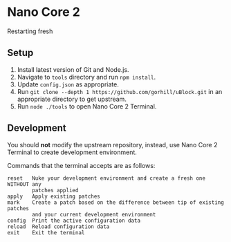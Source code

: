 # Nano Core 2

Restarting fresh

## Setup

1. Install latest version of Git and Node.js.
2. Navigate to `tools` directory and run `npm install`.
3. Update `config.json` as appropriate.
4. Run `git clone --depth 1 https://github.com/gorhill/uBlock.git` in an
   appropriate directory to get upstream.
5. Run `node ./tools` to open Nano Core 2 Terminal.

## Development

You should **not** modify the upstream repository, instead, use Nano Core 2
Terminal to create development environment.

Commands that the terminal accepts are as follows:

```
reset   Nuke your development environment and create a fresh one WITHOUT any
        patches applied
apply   Apply existing patches
mark    Create a patch based on the difference between tip of existing patches
        and your current development environment
config  Print the active configuration data
reload  Reload configuration data
exit    Exit the terminal
```
